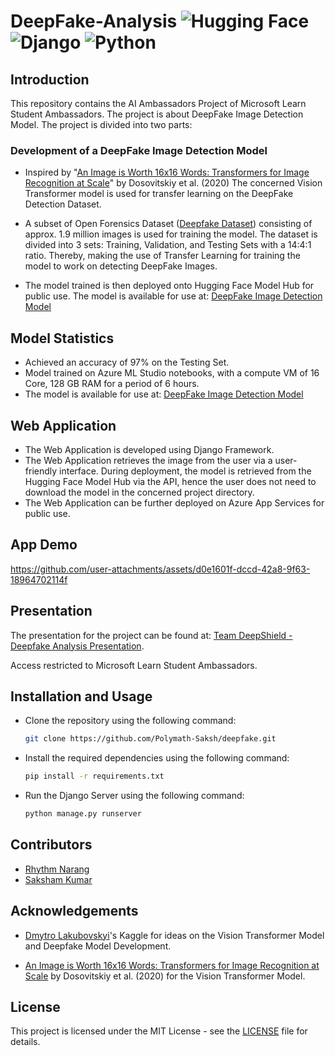 # DeepFake-Analysis ![Hugging Face](https://img.shields.io/badge/Hugging%20Face-FFD21E?logo=huggingface&logoColor=000) ![Django](https://img.shields.io/badge/Django-%23092E20.svg?logo=django&logoColor=white) ![Python](https://img.shields.io/badge/Python-3776AB?logo=python&logoColor=fff)

## Introduction

This repository contains the AI Ambassadors Project of Microsoft Learn Student Ambassadors. The project is about DeepFake Image Detection Model. The project is divided into two parts:

### Development of a DeepFake Image Detection Model

- Inspired by "[An Image is Worth 16x16 Words: Transformers for Image Recognition at Scale](https://arxiv.org/abs/2010.11929)" by Dosovitskiy et al. (2020) The concerned Vision Transformer model is used for transfer learning on the DeepFake Detection Dataset.

- A subset of Open Forensics Dataset ([Deepfake Dataset](https://www.kaggle.com/datasets/manjilkarki/deepfake-and-real-images/data)) consisting of approx. 1.9 million images is used for training the model. The dataset is divided into 3 sets: Training, Validation, and Testing Sets with a 14:4:1 ratio. Thereby, making the use of Transfer Learning for training the model to work on detecting DeepFake Images.

- The model trained is then deployed onto Hugging Face Model Hub for public use. The model is available for use at: [DeepFake Image Detection Model](https://huggingface.co/sakshamkr1/deepfake_vit)

## Model Statistics

- Achieved an accuracy of 97% on the Testing Set.
- Model trained on Azure ML Studio notebooks, with a compute VM of 16 Core, 128 GB RAM for a period of 6 hours.
- The model is available for use at: [DeepFake Image Detection Model](https://huggingface.co/sakshamkr1/deepfake_vit)

## Web Application

- The Web Application is developed using Django Framework.
- The Web Application retrieves the image from the user via a user-friendly interface. During deployment, the model is retrieved from the Hugging Face Model Hub via the API, hence the user does not need to download the model in the concerned project directory.
- The Web Application can be further deployed on Azure App Services for public use.

## App Demo

https://github.com/user-attachments/assets/d0e1601f-dccd-42a8-9f63-18964702114f

## Presentation

The presentation for the project can be found at: [Team DeepShield - Deepfake Analysis Presentation](https://stdntpartners-my.sharepoint.com/:p:/g/personal/saksham_kumar_studentambassadors_com/EbQveM3-pCVDtwFR2JevNJ0BP2wviEIPJQd5CHQK6RHJ2A?e=fYrmRQ).

Access restricted to Microsoft Learn Student Ambassadors.

## Installation and Usage

- Clone the repository using the following command:

    ```bash
    git clone https://github.com/Polymath-Saksh/deepfake.git
    ```

- Install the required dependencies using the following command:

    ```bash
    pip install -r requirements.txt
    ```

- Run the Django Server using the following command:

    ```bash
    python manage.py runserver
    ```

## Contributors

- [Rhythm Narang](https://github.com/rhythmnarang1)
- [Saksham Kumar](https://github.com/Polymath-Saksh)

## Acknowledgements

- [Dmytro Lakubovskyi](https://www.kaggle.com/dima806)'s Kaggle for ideas on the Vision Transformer Model and Deepfake Model Development.

- [An Image is Worth 16x16 Words: Transformers for Image Recognition at Scale](https://arxiv.org/abs/2010.11929) by Dosovitskiy et al. (2020) for the Vision Transformer Model.

## License

This project is licensed under the MIT License - see the [LICENSE](LICENSE) file for details.
